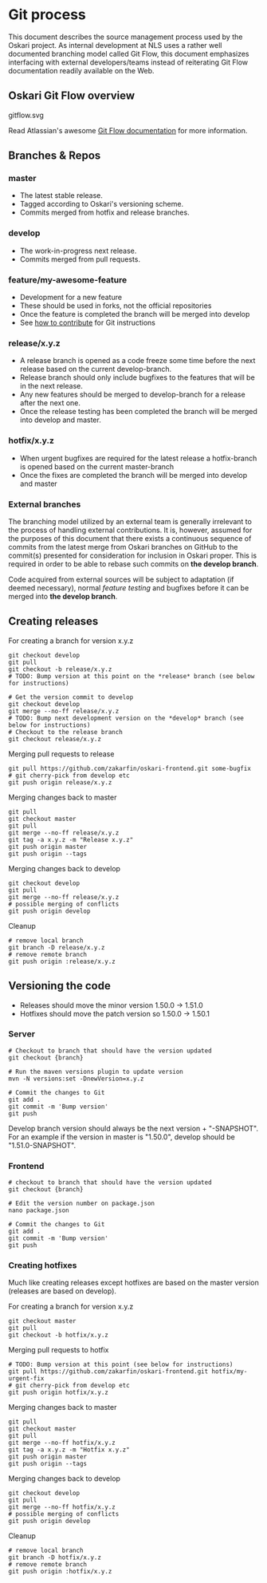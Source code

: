 # Git process

This document describes the source management process used by the Oskari project. As internal development at NLS uses a ​rather ​well ​documented ​branching ​model called ​Git Flow, this document emphasizes interfacing with external developers/teams instead of reiterating ​Git Flow documentation readily available on the Web.

## Oskari Git Flow overview

gitflow.svg

Read Atlassian's awesome [Git Flow documentation](https://www.atlassian.com/git/tutorials/comparing-workflows/gitflow-workflow) for more information.

## Branches & Repos

### master
- The latest stable release.
- Tagged according to Oskari's versioning scheme.
- Commits merged from hotfix and release branches.

### develop
- The work-in-progress next release.
- Commits merged from pull requests.

### feature/my-awesome-feature
- Development for a new feature
- These should be used in forks, not the official repositories
- Once the feature is completed the branch will be merged into develop
- See [how to contribute](LINK_Development/how-to-contribute) for Git instructions

### release/x.y.z
- A release branch is opened as a code freeze some time before the next release based on the current develop-branch.
- Release branch should only include bugfixes to the features that will be in the next release.
- Any new features should be merged to develop-branch for a release after the next one.
- Once the release testing has been completed the branch will be merged into develop and master.

### hotfix/x.y.z
- When urgent bugfixes are required for the latest release a hotfix-branch is opened based on the current master-branch
- Once the fixes are completed the branch will be merged into develop and master

### External branches

The branching model utilized by an external team is generally irrelevant to the process of handling external contributions. It is, however, assumed for the purposes of this document that there exists a continuous sequence of commits from the latest merge from Oskari branches on GitHub to the commit(s) presented for consideration for inclusion in Oskari proper. This is required in order to be able to rebase such commits on **the develop branch**.

Code acquired from external sources will be subject to adaptation (if deemed necessary), normal _feature testing_ and bugfixes before it can be merged into **the develop branch**.

## Creating releases

For creating a branch for version x.y.z

    git checkout develop
    git pull
    git checkout -b release/x.y.z
    # TODO: Bump version at this point on the *release* branch (see below for instructions)

    # Get the version commit to develop
    git checkout develop
    git merge --no-ff release/x.y.z
    # TODO: Bump next development version on the *develop* branch (see below for instructions)
    # Checkout to the release branch
    git checkout release/x.y.z

Merging pull requests to release

    git pull https://github.com/zakarfin/oskari-frontend.git some-bugfix
    # git cherry-pick from develop etc
    git push origin release/x.y.z

Merging changes back to master

    git pull
    git checkout master
    git pull
    git merge --no-ff release/x.y.z
    git tag -a x.y.z -m "Release x.y.z"
    git push origin master
    git push origin --tags

Merging changes back to develop

    git checkout develop
    git pull
    git merge --no-ff release/x.y.z
    # possible merging of conflicts
    git push origin develop

Cleanup

    # remove local branch
    git branch -D release/x.y.z
    # remove remote branch
    git push origin :release/x.y.z

## Versioning the code
- Releases should move the minor version 1.50.0 -> 1.51.0
- Hotfixes should move the patch version so 1.50.0 -> 1.50.1

### Server
    # Checkout to branch that should have the version updated
    git checkout {branch}
    
    # Run the maven versions plugin to update version
    mvn -N versions:set -DnewVersion=x.y.z
    
    # Commit the changes to Git
    git add .
    git commit -m 'Bump version'
    git push

Develop branch version should always be the next version + "-SNAPSHOT". For an example if the version in master is "1.50.0", develop should be "1.51.0-SNAPSHOT".

### Frontend

    # checkout to branch that should have the version updated
    git checkout {branch}
    
    # Edit the version number on package.json
    nano package.json
    
    # Commit the changes to Git
    git add .
    git commit -m 'Bump version'
    git push

### Creating hotfixes
Much like creating releases except hotfixes are based on the master version (releases are based on develop).

For creating a branch for version x.y.z

    git checkout master
    git pull
    git checkout -b hotfix/x.y.z

Merging pull requests to hotfix

    # TODO: Bump version at this point (see below for instructions)
    git pull https://github.com/zakarfin/oskari-frontend.git hotfix/my-urgent-fix
    # git cherry-pick from develop etc
    git push origin hotfix/x.y.z

Merging changes back to master

    git pull
    git checkout master
    git pull
    git merge --no-ff hotfix/x.y.z
    git tag -a x.y.z -m "Hotfix x.y.z"
    git push origin master
    git push origin --tags

Merging changes back to develop

    git checkout develop
    git pull
    git merge --no-ff hotfix/x.y.z
    # possible merging of conflicts
    git push origin develop

Cleanup

    # remove local branch
    git branch -D hotfix/x.y.z
    # remove remote branch
    git push origin :hotfix/x.y.z
